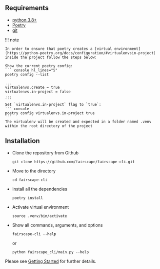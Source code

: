 ## Requirements

- [python 3.8+](https://www.python.org/downloads/release/python-380/)
- [Poetry](https://python-poetry.org/docs/#installation)
- [git](https://git-scm.com/downloads)

!!! note

    In order to ensure that poetry creates a [virtual environment](https://python-poetry.org/docs/configuration/#virtualenvsin-project) inside the project follow the steps below:

    Show the current poetry config:
    ``` console hl_lines="5"
    poetry config --list

    ...
    virtualenvs.create = true
    virtualenvs.in-project = false
    ...
    ```
    Set `virtualenvs.in-project` flag to `true`:
    ``` console 
    poetry config virtualenvs.in-project true
    ```
    The virtualenv will be created and expected in a folder named .venv within the root directory of the project


    


## Installation

- Clone the repository from Github 

    ```
    git clone https://github.com/fairscape/fairscape-cli.git
    ```

- Move to the directory

     ```
     cd fairscape-cli
     ```

- Install all the dependencies

    ```
    poetry install
    ```

- Activate virtual environment  

    ```
    source .venv/bin/activate
    ```

- Show all commands, arguments, and options

    ```
    fairscape-cli --help
    ```

    or 

    ```
    python fairscape_cli/main.py --help
    ```

Please see [Getting Started](getting-started.md) for further details.